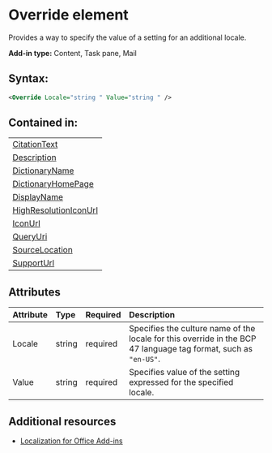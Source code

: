 
# Override element
Provides a way to specify the value of a setting for an additional locale.

 **Add-in type:** Content, Task pane, Mail


## Syntax:


```XML
<Override Locale="string " Value="string " />
```


## Contained in:


||
|:-----|
|[CitationText](../reference/manifest/citationtext-element.md)|
|[Description](../reference/manifest/description-element.md)|
|[DictionaryName](../reference/manifest/dictionaryname-element.md)|
|[DictionaryHomePage](../reference/manifest/dictionaryhomepage-element.md)|
|[DisplayName](../reference/manifest/displayname-element.md)|
|[HighResolutionIconUrl](../reference/manifest/highresolutioniconurl-element.md)|
|[IconUrl](../reference/manifest/iconurl-element.md)|
|[QueryUri](../reference/manifest/queryuri-element.md)|
|[SourceLocation](../reference/manifest/sourcelocation-element.md)|
|[SupportUrl](../reference/manifest/supporturl-element.md)|

## Attributes



|**Attribute**|**Type**|**Required**|**Description**|
|:-----|:-----|:-----|:-----|
|Locale|string|required|Specifies the culture name of the locale for this override in the BCP 47 language tag format, such as  `"en-US"`.|
|Value|string|required|Specifies value of the setting expressed for the specified locale.|

## Additional resources



- [Localization for Office Add-ins](http://msdn.microsoft.com/library/5a1a1cd7-b716-4597-b51f-fa70357d0833%28Office.15%29.aspx#off15wecon_LocalesManifest)
    
